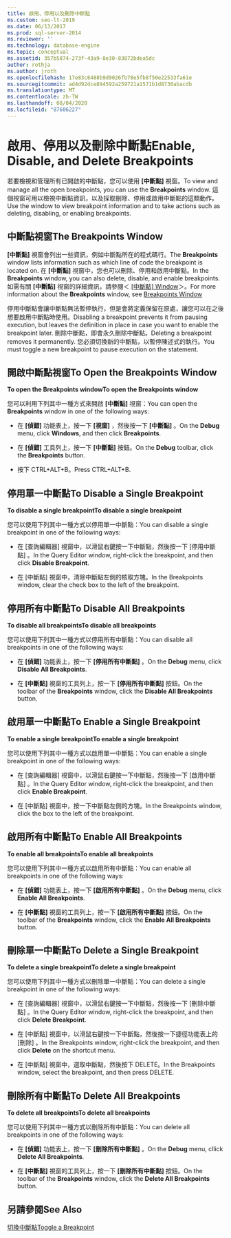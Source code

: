 ```yaml
---
title: 啟用、停用以及刪除中斷點
ms.custom: seo-lt-2019
ms.date: 06/13/2017
ms.prod: sql-server-2014
ms.reviewer: ''
ms.technology: database-engine
ms.topic: conceptual
ms.assetid: 357b5874-273f-43a9-8e30-83872bdea5dc
author: rothja
ms.author: jroth
ms.openlocfilehash: 17e83c6488b9d9026fb78e5fb8f50e22533fa61e
ms.sourcegitcommit: ad4d92dce894592a259721a1571b1d8736abacdb
ms.translationtype: MT
ms.contentlocale: zh-TW
ms.lasthandoff: 08/04/2020
ms.locfileid: "87606227"
---
```

# <a name="enable-disable-and-delete-breakpoints"></a><span data-ttu-id="566d5-102">啟用、停用以及刪除中斷點</span><span class="sxs-lookup"><span data-stu-id="566d5-102">Enable, Disable, and Delete Breakpoints</span></span>
  <span data-ttu-id="566d5-103">若要檢視和管理所有已開啟的中斷點，您可以使用 **[中斷點]** 視窗。</span><span class="sxs-lookup"><span data-stu-id="566d5-103">To view and manage all the open breakpoints, you can use the **Breakpoints** window.</span></span> <span data-ttu-id="566d5-104">這個視窗可用以檢視中斷點資訊，以及採取刪除、停用或啟用中斷點的這類動作。</span><span class="sxs-lookup"><span data-stu-id="566d5-104">Use the window to view breakpoint information and to take actions such as deleting, disabling, or enabling breakpoints.</span></span>  
  
## <a name="the-breakpoints-window"></a><span data-ttu-id="566d5-105">中斷點視窗</span><span class="sxs-lookup"><span data-stu-id="566d5-105">The Breakpoints Window</span></span>  
 <span data-ttu-id="566d5-106">**[中斷點]** 視窗會列出一些資訊，例如中斷點所在的程式碼行。</span><span class="sxs-lookup"><span data-stu-id="566d5-106">The **Breakpoints** window lists information such as which line of code the breakpoint is located on.</span></span> <span data-ttu-id="566d5-107">在 **[中斷點]** 視窗中，您也可以刪除、停用和啟用中斷點。</span><span class="sxs-lookup"><span data-stu-id="566d5-107">In the **Breakpoints** window, you can also delete, disable, and enable breakpoints.</span></span> <span data-ttu-id="566d5-108">如需有關 **[中斷點]** 視窗的詳細資訊，請參閱＜ [[中斷點] Window](transact-sql-debugger-breakpoints-window.md)＞。</span><span class="sxs-lookup"><span data-stu-id="566d5-108">For more information about the **Breakpoints** window, see [Breakpoints Window](transact-sql-debugger-breakpoints-window.md)</span></span>  
  
 <span data-ttu-id="566d5-109">停用中斷點會讓中斷點無法暫停執行，但是會將定義保留在原處，讓您可以在之後想要啟用中斷點時使用。</span><span class="sxs-lookup"><span data-stu-id="566d5-109">Disabling a breakpoint prevents it from pausing execution, but leaves the definition in place in case you want to enable the breakpoint later.</span></span> <span data-ttu-id="566d5-110">刪除中斷點，即會永久刪除中斷點。</span><span class="sxs-lookup"><span data-stu-id="566d5-110">Deleting a breakpoint removes it permanently.</span></span> <span data-ttu-id="566d5-111">您必須切換新的中斷點，以暫停陳述式的執行。</span><span class="sxs-lookup"><span data-stu-id="566d5-111">You must toggle a new breakpoint to pause execution on the statement.</span></span>  
  
## <a name="to-open-the-breakpoints-window"></a><span data-ttu-id="566d5-112">開啟中斷點視窗</span><span class="sxs-lookup"><span data-stu-id="566d5-112">To Open the Breakpoints Window</span></span>  
 <span data-ttu-id="566d5-113">**To open the Breakpoints window**</span><span class="sxs-lookup"><span data-stu-id="566d5-113">**To open the Breakpoints window**</span></span>  
  
 <span data-ttu-id="566d5-114">您可以利用下列其中一種方式來開啟 **[中斷點]** 視窗：</span><span class="sxs-lookup"><span data-stu-id="566d5-114">You can open the **Breakpoints** window in one of the following ways:</span></span>  
  
-   <span data-ttu-id="566d5-115">在 **[偵錯]** 功能表上，按一下 **[視窗]** ，然後按一下 **[中斷點]** 。</span><span class="sxs-lookup"><span data-stu-id="566d5-115">On the **Debug** menu, click **Windows**, and then click **Breakpoints**.</span></span>  
  
-   <span data-ttu-id="566d5-116">在 **[偵錯]** 工具列上，按一下 **[中斷點]** 按鈕。</span><span class="sxs-lookup"><span data-stu-id="566d5-116">On the **Debug** toolbar, click the **Breakpoints** button.</span></span>  
  
-   <span data-ttu-id="566d5-117">按下 CTRL+ALT+B。</span><span class="sxs-lookup"><span data-stu-id="566d5-117">Press CTRL+ALT+B.</span></span>  
  
## <a name="to-disable-a-single-breakpoint"></a><span data-ttu-id="566d5-118">停用單一中斷點</span><span class="sxs-lookup"><span data-stu-id="566d5-118">To Disable a Single Breakpoint</span></span>  
 <span data-ttu-id="566d5-119">**To disable a single breakpoint**</span><span class="sxs-lookup"><span data-stu-id="566d5-119">**To disable a single breakpoint**</span></span>  
  
 <span data-ttu-id="566d5-120">您可以使用下列其中一種方式以停用單一中斷點：</span><span class="sxs-lookup"><span data-stu-id="566d5-120">You can disable a single breakpoint in one of the following ways:</span></span>  
  
-   <span data-ttu-id="566d5-121">在 [查詢編輯器] 視窗中，以滑鼠右鍵按一下中斷點，然後按一下 [停用中斷點]  。</span><span class="sxs-lookup"><span data-stu-id="566d5-121">In the Query Editor window, right-click the breakpoint, and then click **Disable Breakpoint**.</span></span>  
  
-   <span data-ttu-id="566d5-122">在 [中斷點] 視窗中，清除中斷點左側的核取方塊。</span><span class="sxs-lookup"><span data-stu-id="566d5-122">In the Breakpoints window, clear the check box to the left of the breakpoint.</span></span>  
  
## <a name="to-disable-all-breakpoints"></a><span data-ttu-id="566d5-123">停用所有中斷點</span><span class="sxs-lookup"><span data-stu-id="566d5-123">To Disable All Breakpoints</span></span>  
 <span data-ttu-id="566d5-124">**To disable all breakpoints**</span><span class="sxs-lookup"><span data-stu-id="566d5-124">**To disable all breakpoints**</span></span>  
  
 <span data-ttu-id="566d5-125">您可以使用下列其中一種方式以停用所有中斷點：</span><span class="sxs-lookup"><span data-stu-id="566d5-125">You can disable all breakpoints in one of the following ways:</span></span>  
  
-   <span data-ttu-id="566d5-126">在 **[偵錯]** 功能表上，按一下 **[停用所有中斷點]** 。</span><span class="sxs-lookup"><span data-stu-id="566d5-126">On the **Debug** menu, click **Disable All Breakpoints**.</span></span>  
  
-   <span data-ttu-id="566d5-127">在 **[中斷點]** 視窗的工具列上，按一下 **[停用所有中斷點]** 按鈕。</span><span class="sxs-lookup"><span data-stu-id="566d5-127">On the toolbar of the **Breakpoints** window, click the **Disable All Breakpoints** button.</span></span>  
  
## <a name="to-enable-a-single-breakpoint"></a><span data-ttu-id="566d5-128">啟用單一中斷點</span><span class="sxs-lookup"><span data-stu-id="566d5-128">To Enable a Single Breakpoint</span></span>  
 <span data-ttu-id="566d5-129">**To enable a single breakpoint**</span><span class="sxs-lookup"><span data-stu-id="566d5-129">**To enable a single breakpoint**</span></span>  
  
 <span data-ttu-id="566d5-130">您可以使用下列其中一種方式以啟用單一中斷點：</span><span class="sxs-lookup"><span data-stu-id="566d5-130">You can enable a single breakpoint in one of the following ways:</span></span>  
  
-   <span data-ttu-id="566d5-131">在 [查詢編輯器] 視窗中，以滑鼠右鍵按一下中斷點，然後按一下 [啟用中斷點]  。</span><span class="sxs-lookup"><span data-stu-id="566d5-131">In the Query Editor window, right-click the breakpoint, and then click **Enable Breakpoint**.</span></span>  
  
-   <span data-ttu-id="566d5-132">在 [中斷點] 視窗中，按一下中斷點左側的方塊。</span><span class="sxs-lookup"><span data-stu-id="566d5-132">In the Breakpoints window, click the box to the left of the breakpoint.</span></span>  
  
## <a name="to-enable-all-breakpoints"></a><span data-ttu-id="566d5-133">啟用所有中斷點</span><span class="sxs-lookup"><span data-stu-id="566d5-133">To Enable All Breakpoints</span></span>  
 <span data-ttu-id="566d5-134">**To enable all breakpoints**</span><span class="sxs-lookup"><span data-stu-id="566d5-134">**To enable all breakpoints**</span></span>  
  
 <span data-ttu-id="566d5-135">您可以使用下列其中一種方式以啟用所有中斷點：</span><span class="sxs-lookup"><span data-stu-id="566d5-135">You can enable all breakpoints in one of the following ways:</span></span>  
  
-   <span data-ttu-id="566d5-136">在 **[偵錯]** 功能表上，按一下 **[啟用所有中斷點]** 。</span><span class="sxs-lookup"><span data-stu-id="566d5-136">On the **Debug** menu, click **Enable All Breakpoints**.</span></span>  
  
-   <span data-ttu-id="566d5-137">在 **[中斷點]** 視窗的工具列上，按一下 **[啟用所有中斷點]** 按鈕。</span><span class="sxs-lookup"><span data-stu-id="566d5-137">On the toolbar of the **Breakpoints** window, click the **Enable All Breakpoints** button.</span></span>  
  
## <a name="to-delete-a-single-breakpoint"></a><span data-ttu-id="566d5-138">刪除單一中斷點</span><span class="sxs-lookup"><span data-stu-id="566d5-138">To Delete a Single Breakpoint</span></span>  
 <span data-ttu-id="566d5-139">**To delete a single breakpoint**</span><span class="sxs-lookup"><span data-stu-id="566d5-139">**To delete a single breakpoint**</span></span>  
  
 <span data-ttu-id="566d5-140">您可以使用下列其中一種方式以刪除單一中斷點：</span><span class="sxs-lookup"><span data-stu-id="566d5-140">You can delete a single breakpoint in one of the following ways:</span></span>  
  
-   <span data-ttu-id="566d5-141">在 [查詢編輯器] 視窗中，以滑鼠右鍵按一下中斷點，然後按一下 [刪除中斷點]  。</span><span class="sxs-lookup"><span data-stu-id="566d5-141">In the Query Editor window, right-click the breakpoint, and then click **Delete Breakpoint**.</span></span>  
  
-   <span data-ttu-id="566d5-142">在 [中斷點] 視窗中，以滑鼠右鍵按一下中斷點，然後按一下捷徑功能表上的 [刪除]  。</span><span class="sxs-lookup"><span data-stu-id="566d5-142">In the Breakpoints window, right-click the breakpoint, and then click **Delete** on the shortcut menu.</span></span>  
  
-   <span data-ttu-id="566d5-143">在 [中斷點] 視窗中，選取中斷點，然後按下 DELETE。</span><span class="sxs-lookup"><span data-stu-id="566d5-143">In the Breakpoints window, select the breakpoint, and then press DELETE.</span></span>  
  
## <a name="to-delete-all-breakpoints"></a><span data-ttu-id="566d5-144">刪除所有中斷點</span><span class="sxs-lookup"><span data-stu-id="566d5-144">To Delete All Breakpoints</span></span>  
 <span data-ttu-id="566d5-145">**To delete all breakpoints**</span><span class="sxs-lookup"><span data-stu-id="566d5-145">**To delete all breakpoints**</span></span>  
  
 <span data-ttu-id="566d5-146">您可以使用下列其中一種方式以刪除所有中斷點：</span><span class="sxs-lookup"><span data-stu-id="566d5-146">You can delete all breakpoints in one of the following ways:</span></span>  
  
-   <span data-ttu-id="566d5-147">在 **[偵錯]** 功能表上，按一下 **[刪除所有中斷點]** 。</span><span class="sxs-lookup"><span data-stu-id="566d5-147">On the **Debug** menu, cllick **Delete All Breakpoints**.</span></span>  
  
-   <span data-ttu-id="566d5-148">在 **[中斷點]** 視窗的工具列上，按一下 **[刪除所有中斷點]** 按鈕。</span><span class="sxs-lookup"><span data-stu-id="566d5-148">On the toolbar of the **Breakpoints** window, click the **Delete All Breakpoints** button.</span></span>  
  
## <a name="see-also"></a><span data-ttu-id="566d5-149">另請參閱</span><span class="sxs-lookup"><span data-stu-id="566d5-149">See Also</span></span>  
 [<span data-ttu-id="566d5-150">切換中斷點</span><span class="sxs-lookup"><span data-stu-id="566d5-150">Toggle a Breakpoint</span></span>](../spatial/point.md)  
  
  
